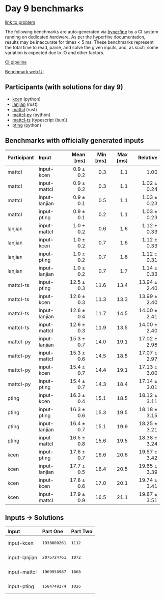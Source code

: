 # Day 9 benchmarks

[link to problem](https://adventofcode.com/2023/day/9)

The following benchmarks are auto-generated via
[hyperfine](https://github.com/sharkdp/hyperfine) by a CI system running on
dedicated hardware. As per the hyperfine documentation, results may be
inaccurate for times < 5 ms. These benchmarks represent the total time to read,
parse, and solve the given inputs, and, as such, some variation is expected due
to IO and other factors.

[CI pipeline](http://ci.papercode.net:8080/teams/main/pipelines/aoc2023)

[Benchmark web UI](https://aoc.ancalagon.black)


## Participants (with solutions for day 9)

- [kcen](https://github.com/kcen/aoc2023) (python)
- [lanjian](https://github.com/lanjian/aoc-2023) (rust)
- [mattcl](https://github.com/mattcl/aoc2023) (rust)
- [mattcl-py](https://github.com/mattcl/aoc2023-py) (python)
- [mattcl-ts](https://github.com/mattcl/aoc2023-js) (typescript (bun))
- [pting](https://github.com/pting/aoc2023) (python)


## Benchmarks with officially generated inputs

| Participant | Input | Mean [ms] | Min [ms] | Max [ms] | Relative |
|:---|:---|---:|---:|---:|---:|
| mattcl | input-kcen | 0.9 ± 0.2 | 0.3 | 1.1 | 1.00 |
| mattcl | input-mattcl | 0.9 ± 0.2 | 0.3 | 1.1 | 1.02 ± 0.24 |
| mattcl | input-lanjian | 0.9 ± 0.1 | 0.5 | 1.1 | 1.03 ± 0.23 |
| mattcl | input-pting | 0.9 ± 0.1 | 0.2 | 1.1 | 1.03 ± 0.23 |
| lanjian | input-mattcl | 1.0 ± 0.2 | 0.6 | 1.6 | 1.12 ± 0.33 |
| lanjian | input-kcen | 1.0 ± 0.2 | 0.7 | 1.6 | 1.12 ± 0.33 |
| lanjian | input-pting | 1.0 ± 0.2 | 0.7 | 1.6 | 1.12 ± 0.31 |
| lanjian | input-lanjian | 1.0 ± 0.2 | 0.7 | 1.7 | 1.14 ± 0.33 |
| mattcl-ts | input-pting | 12.5 ± 0.3 | 11.6 | 13.4 | 13.94 ± 2.40 |
| mattcl-ts | input-kcen | 12.6 ± 0.3 | 11.3 | 13.3 | 13.99 ± 2.40 |
| mattcl-ts | input-lanjian | 12.6 ± 0.4 | 11.7 | 14.5 | 14.00 ± 2.41 |
| mattcl-ts | input-mattcl | 12.6 ± 0.3 | 11.9 | 13.5 | 14.00 ± 2.40 |
| mattcl-py | input-lanjian | 15.3 ± 0.7 | 14.0 | 19.1 | 17.02 ± 2.98 |
| mattcl-py | input-mattcl | 15.3 ± 0.6 | 14.5 | 18.5 | 17.07 ± 2.97 |
| mattcl-py | input-kcen | 15.4 ± 0.7 | 14.4 | 19.1 | 17.13 ± 3.00 |
| mattcl-py | input-pting | 15.4 ± 0.7 | 14.3 | 18.4 | 17.14 ± 3.01 |
| pting | input-kcen | 16.3 ± 0.4 | 15.1 | 18.5 | 18.12 ± 3.11 |
| pting | input-pting | 16.3 ± 0.6 | 15.3 | 19.5 | 18.18 ± 3.15 |
| pting | input-lanjian | 16.4 ± 0.7 | 15.1 | 19.9 | 18.25 ± 3.21 |
| pting | input-mattcl | 16.5 ± 0.8 | 15.6 | 19.5 | 18.38 ± 3.24 |
| kcen | input-pting | 17.6 ± 0.7 | 16.6 | 20.6 | 19.57 ± 3.42 |
| kcen | input-lanjian | 17.7 ± 0.5 | 16.4 | 20.5 | 19.65 ± 3.39 |
| kcen | input-kcen | 17.8 ± 0.6 | 17.0 | 20.1 | 19.74 ± 3.41 |
| kcen | input-mattcl | 17.9 ± 0.9 | 16.5 | 21.1 | 19.87 ± 3.51 |


## Inputs -> Solutions

| Input | Part One | Part Two |
|:---|:---|:---|
|input-kcen|<pre>1938800261</pre>|<pre>1112</pre>|
|input-lanjian|<pre>2075724761</pre>|<pre>1072</pre>|
|input-mattcl|<pre>1969958987</pre>|<pre>1068</pre>|
|input-pting|<pre>1584748274</pre>|<pre>1026</pre>|